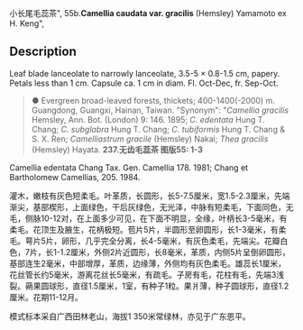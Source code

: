 小长尾毛蕊茶",
55b.**Camellia caudata var. gracilis** (Hemsley) Yamamoto ex H. Keng",

## Description
Leaf blade lanceolate to narrowly lanceolate, 3.5-5 × 0.8-1.5 cm, papery. Petals less than 1 cm. Capsule ca. 1 cm in diam. Fl. Oct-Dec, fr. Sep-Oct.

> ●  Evergreen broad-leaved forests, thickets; 400-1400(-2000) m. Guangdong, Guangxi, Hainan, Taiwan.
  "Synonym": "*Camellia gracilis* Hemsley, Ann. Bot. (London) 9: 146. 1895; *C. edentata* Hung T. Chang; *C. subglabra* Hung T. Chang; *C. tubiformis* Hung T. Chang &amp; S. X. Ren; *Camelliastrum gracile* (Hemsley) Nakai; *Thea gracilis* (Hemsley) Hayata.
**237.无齿毛蕊茶 图版55: 1-3**

Camellia edentata Chang Tax. Gen. Camellia 178. 1981; Chang et Bartholomew Camellias, 205. 1984.

灌木，嫩枝有灰色短柔毛。叶革质，长圆形，长5-7.5厘米，宽1.5-2.3厘米，先端渐尖，基部楔形，上面绿色，干后灰绿色，无光泽，中脉有短柔毛，下面同色，无毛，侧脉10-12对，在上面多少可见，在下面不明显，全缘，叶柄长3-5毫米，有柔毛。花顶生及腋生，花柄极短。苞片5片，半圆形至卵圆形，长1-3毫米，有柔毛。萼片5片，卵形，几乎完全分离，长4-5毫米，有灰色柔毛，先端尖。花瓣白色，7片，长1-1.2厘米，外侧2片近圆形，长8毫米，革质，内侧5片呈倒卵圆形，基部连生2毫米，中部增厚，革质，边缘薄，外侧均有灰色柔毛。雄蕊长1厘米，花丝管长约5毫米，游离花丝长5毫米，有疏毛。子房有毛，花柱有毛，先端3浅裂。蒴果圆球形，直径1.5厘米，1室，有种子1粒。果爿薄，种子圆球形，直径1.2厘米。花期11-12月。

模式标本采自广西田林老山，海拔1 350米常绿林，亦见于广东恩平。
